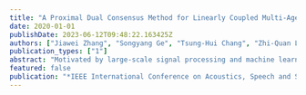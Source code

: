 ```yaml
---
title: "A Proximal Dual Consensus Method for Linearly Coupled Multi-Agent Non-Convex Optimization"
date: 2020-01-01
publishDate: 2023-06-12T09:48:22.163425Z
authors: ["Jiawei Zhang", "Songyang Ge", "Tsung-Hui Chang", "Zhi-Quan Luo"]
publication_types: ["1"]
abstract: "Motivated by large-scale signal processing and machine learning applications, this paper considers the distributed multi-agent optimization problem for a linearly constrained non-convex problem. Each of the agents owns a local cost function and local variable, but are coupled with each other due to the linear constraint. Most of the existing methods are either applicable for convex problems only or are developed under the non-convex setting subject to a specific type of linear constraint. There still lacks a distributed method for solving the linear constrained problem under the general and non-convex setting. In this paper, we propose such a method, called the proximal dual consensus (PDC) method, that combines a proximal technique and the dual consensus method. Theoretical analysis shows that the proposed PDC method can yield a Karush-Kuhn-Tucker solution of the linearly constrained non-convex problem and it has an $O(1/epsilon)$ iteration complexity, where $epsilon$ is a solution accuracy. The practical behavior of the proposed method is examined by numerical results."
featured: false
publication: "*IEEE International Conference on Acoustics, Speech and Signal Processing (ICASSP 2020)*"
---
```


